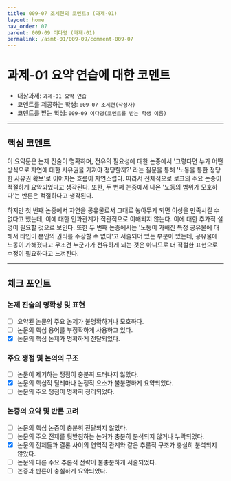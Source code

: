 ```yaml
---
title: 009-07 조세현의 코멘트a (과제-01) 
layout: home
nav_order: 07
parent: 009-09 이다영 (과제-01)
permalink: /asmt-01/009-09/comment-009-07
---
```


# 과제-01 요약 연습에 대한 코멘트

- 대상과제: `과제-01 요약 연습`
- 코멘트를 제공하는 학생: `009-07 조세현(작성자)` 
- 코멘트를 받는 학생: `009-09 이다영(코멘트를 받는 학생 이름)` 

---

## 핵심 코멘트

이 요약문은 논제 진술이 명확하며, 전유의 필요성에 대한 논증에서 '그렇다면 누가 어떤 방식으로 자연에 대한 사유권을 가져야 정당할까?' 라는 질문을 통해 '노동을 통한 정당한 사유권 확보'로 이어지는 흐름이 자연스럽다. 따라서 전체적으로 로크의 주요 논증이 적절하게 요약되었다고 생각된다. 또한, 두 번째 논증에서 나온 '노동의 범위가 모호하다'는 반론은 적절하다고 생각된다. 

하지만 첫 번째 논증에서 자연을 공유물로서 그대로 놓아두게 되면 이성을 만족시킬 수 없다고 했는데, 이에 대한 인과관계가 직관적으로 이해되지 않는다. 이에 대한 추가적 설명이 필요할 것으로 보인다. 또한 두 번째 논증에서는 '노동이 가해진 특정 공유물에 대해서 타인이 본인의 권리를 주장할 수 없다'고 서술되어 있는 부분이 있는데, 공유물에 노동이 가해졌다고 무조건 누군가가 전유하게 되는 것은 아니므로 더 적절한 표현으로 수정이 필요하다고 느껴진다. 


---

## 체크 포인트

### 논제 진술의 명확성 및 표현  
- [ ] 요약된 논문의 주요 논제가 불명확하거나 모호하다.  
- [ ] 논문의 핵심 용어를 부정확하게 사용하고 있다.  
- [x] 논문의 핵심 논제가 명확하게 전달되었다.  

### 주요 쟁점 및 논의의 구조  
- [ ] 논문이 제기하는 쟁점이 충분히 드러나지 않았다.  
- [x] 논문의 핵심적 딜레마나 논쟁적 요소가 불분명하게 요약되었다.  
- [ ] 논문의 주요 쟁점이 명확히 정리되었다.  

### 논증의 요약 및 반론 고려  
- [ ] 논문의 핵심 논증이 충분히 전달되지 않았다.  
- [ ] 논문의 주요 전제를 뒷받침하는 논거가 충분히 분석되지 않거나 누락되었다.  
- [x] 논문의 전제들과 결론 사이의 연역적 관계와 같은 추론적 구조가 충실히 분석되지 않았다.  
- [ ] 논문의 다른 주요 추론적 전략이 불충분하게 서술되었다.
- [ ] 논증과 반론이 충실하게 요약되었다. 